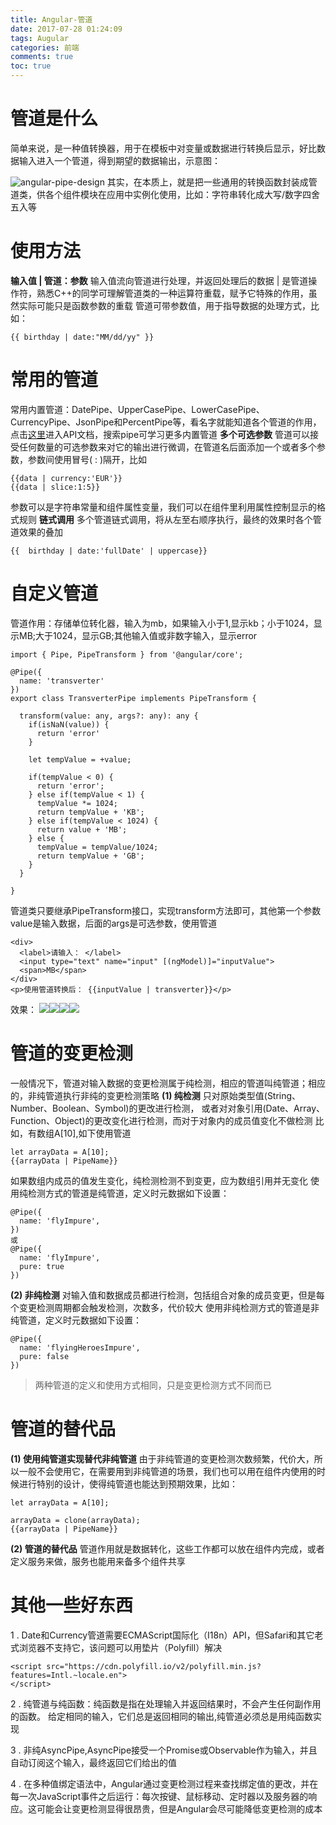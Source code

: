 ```yaml
---
title: Angular-管道
date: 2017-07-28 01:24:09
tags: Augular
categories: 前端
comments: true
toc: true
---
```


# 管道是什么  

简单来说，是一种值转换器，用于在模板中对变量或数据进行转换后显示，好比数据输入进入一个管道，得到期望的数据输出，示意图：
<!--more-->
![angular-pipe-design](/images/angular-pipe-design.jpg)
其实，在本质上，就是把一些通用的转换函数封装成管道类，供各个组件模块在应用中实例化使用，比如：字符串转化成大写/数字四舍五入等

# 使用方法  

**输入值 | 管道：参数**
输入值流向管道进行处理，并返回处理后的数据
| 是管道操作符，熟悉C++的同学可理解管道类的一种运算符重载，赋予它特殊的作用，虽然实际可能只是函数参数的重载
管道可带参数值，用于指导数据的处理方式，比如：

    {{ birthday | date:"MM/dd/yy" }}


# 常用的管道  

常用内置管道：DatePipe、UpperCasePipe、LowerCasePipe、CurrencyPipe、JsonPipe和PercentPipe等，看名字就能知道各个管道的作用，
点击[这里](https://www.angular.cn/docs/ts/latest/api/ "angular-API")进入API文档，搜索pipe可学习更多内置管道
**多个可选参数**
管道可以接受任何数量的可选参数来对它的输出进行微调，在管道名后面添加一个或者多个参数，参数间使用冒号( : )隔开，比如

    {{data | currency:'EUR'}}
    {{data | slice:1:5}}
参数可以是字符串常量和组件属性变量，我们可以在组件里利用属性控制显示的格式规则
**链式调用**
多个管道链式调用，将从左至右顺序执行，最终的效果时各个管道效果的叠加

    {{  birthday | date:'fullDate' | uppercase}}

# 自定义管道  

管道作用：存储单位转化器，输入为mb，如果输入小于1,显示kb；小于1024，显示MB;大于1024，显示GB;其他输入值或非数字输入，显示error

    import { Pipe, PipeTransform } from '@angular/core';

    @Pipe({
      name: 'transverter'
    })
    export class TransverterPipe implements PipeTransform {

      transform(value: any, args?: any): any {
        if(isNaN(value)) {
          return 'error'
        }

        let tempValue = +value;

        if(tempValue < 0) {
          return 'error';
        } else if(tempValue < 1) {
          tempValue *= 1024;
          return tempValue + 'KB';
        } else if(tempValue < 1024) {
          return value + 'MB';
        } else {
          tempValue = tempValue/1024;
          return tempValue + 'GB';
        }
      }

    }

管道类只要继承PipeTransform接口，实现transform方法即可，其他第一个参数value是输入数据，后面的args是可选参数，使用管道

    <div>
      <label>请输入： </label>
      <input type="text" name="input" [(ngModel)]="inputValue">
      <span>MB</span>
    </div>
    <p>使用管道转换后： {{inputValue | transverter}}</p>

效果：
<img src="/images/pipe3.png"><img src="/images/pipe1.png"><img src="/images/pipe2.png"><img src="/images/pipe4.png">

# 管道的变更检测  

一般情况下，管道对输入数据的变更检测属于纯检测，相应的管道叫纯管道；相应的，非纯管道执行非纯的变更检测策略
**(1) 纯检测**
只对原始类型值(String、Number、Boolean、Symbol)的更改进行检测， 或者对对象引用(Date、Array、Function、Object)的更改变化进行检测，而对于对象内的成员值变化不做检测
比如，有数组A[10],如下使用管道

    let arrayData = A[10];
    {{arrayData | PipeName}}
如果数组内成员的值发生变化，纯检测检测不到变更，应为数组引用并无变化
使用纯检测方式的管道是纯管道，定义时元数据如下设置：

    @Pipe({
      name: 'flyImpure',
    })
    或
    @Pipe({
      name: 'flyImpure',
      pure: true
    })

**(2) 非纯检测**
对输入值和数据成员都进行检测，包括组合对象的成员变更，但是每个变更检测周期都会触发检测，次数多，代价较大
使用非纯检测方式的管道是非纯管道，定义时元数据如下设置：

    @Pipe({
      name: 'flyingHeroesImpure',
      pure: false
    })

> 两种管道的定义和使用方式相同，只是变更检测方式不同而已

# 管道的替代品  

**(1) 使用纯管道实现替代非纯管道**
由于非纯管道的变更检测次数频繁，代价大，所以一般不会使用它，在需要用到非纯管道的场景，我们也可以用在组件内使用的时候进行特别的设计，使得纯管道也能达到预期效果，比如：

    let arrayData = A[10];

    arrayData = clone(arrayData);
    {{arrayData | PipeName}}

**(2) 管道的替代品**
管道作用就是数据转化，这些工作都可以放在组件内完成，或者定义服务来做，服务也能用来备多个组件共享

# 其他一些好东西  

1 . Date和Currency管道需要ECMAScript国际化（I18n）API，但Safari和其它老式浏览器不支持它，该问题可以用垫片（Polyfill）解决

    <script src="https://cdn.polyfill.io/v2/polyfill.min.js?features=Intl.~locale.en">
    </script>

2 . 纯管道与纯函数：纯函数是指在处理输入并返回结果时，不会产生任何副作用的函数。 给定相同的输入，它们总是返回相同的输出,纯管道必须总是用纯函数实现

3 . 非纯AsyncPipe,AsyncPipe接受一个Promise或Observable作为输入，并且自动订阅这个输入，最终返回它们给出的值

4 . 在多种值绑定语法中，Angular通过变更检测过程来查找绑定值的更改，并在每一次JavaScript事件之后运行：每次按键、鼠标移动、定时器以及服务器的响应。这可能会让变更检测显得很昂贵，但是Angular会尽可能降低变更检测的成本
